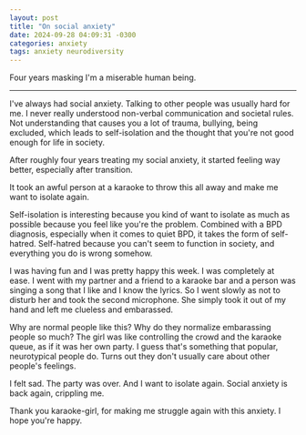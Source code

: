 ```yaml
---
layout: post
title: "On social anxiety"
date: 2024-09-28 04:09:31 -0300
categories: anxiety
tags: anxiety neurodiversity
---
```


Four years masking I'm a miserable human being. 

---

I've always had social anxiety. Talking to other people was usually hard
for me. I never really understood non-verbal communication and societal rules. 
Not understanding that causes you a lot of trauma, bullying, being excluded, 
which leads to self-isolation and the thought that you're not good enough for
life in society. 

After roughly four years treating my social anxiety, it started feeling way
better, especially after transition. 

It took an awful person at a karaoke to throw this all away and make me want 
to isolate again. 

Self-isolation is interesting because you kind of want to isolate as much as
possible because you feel like you're the problem. Combined with a BPD
diagnosis, especially when it comes to quiet BPD, it takes the form of 
self-hatred. Self-hatred because you can't seem to function in society, and 
everything you do is wrong somehow. 

I was having fun and I was pretty happy this week. I was completely at ease. 
I went with my partner and a friend to a karaoke bar and a person was singing
a song that I like and I know the lyrics. So I went slowly as not to disturb
her and took the second microphone. She simply took it out of my hand and left
me clueless and embarassed.

Why are normal people like this? Why do they normalize embarassing people
so much? The girl was like controlling the crowd and the karaoke queue, as if
it was her own party. I guess that's something that popular, neurotypical people
do. Turns out they don't usually care about other people's feelings. 

I felt sad. The party was over. And I want to isolate again. Social anxiety 
is back again, crippling me. 

Thank you karaoke-girl, for making me struggle again with this anxiety. I hope
you're happy.

